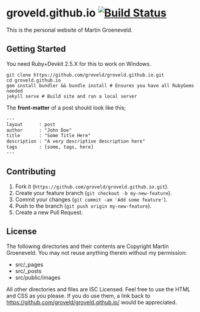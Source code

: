 # groveld.github.io [![Build Status](https://travis-ci.org/groveld/groveld.github.io.svg?branch=build)](https://travis-ci.org/groveld/groveld.github.io)

This is the personal website of Martin Groeneveld.

## Getting Started

You need Ruby+Devkit 2.5.X for this to work on Windows.

```shell
git clone https://github.com/groveld/groveld.github.io.git
cd groveld.github.io
gem install bundler && bundle install # Ensures you have all RubyGems needed
jekyll serve # Build site and run a local server
```

The **front-matter** of a post should look like this;

```txt
---
layout      : post
author      : "John Doe"
title       : "Some Title Here"
description : "A very descriptive description here"
tags        : [some, tags, here]
---
```

## Contributing

1. Fork it (`https://github.com/groveld/groveld.github.io.git`).
2. Create your feature branch (`git checkout -b my-new-feature`).
3. Commit your changes (`git commit -am 'Add some feature'`).
4. Push to the branch (`git push origin my-new-feature`).
5. Create a new Pull Request.

## License

The following directories and their contents are Copyright Martin Groeneveld. You may not reuse anything therein without my permission:

- src/_pages
- src/_posts
- src/public/images

All other directories and files are ISC Licensed. Feel free to use the HTML and CSS as you please. If you do use them, a link back to https://github.com/groveld/groveld.github.io/ would be appreciated.
